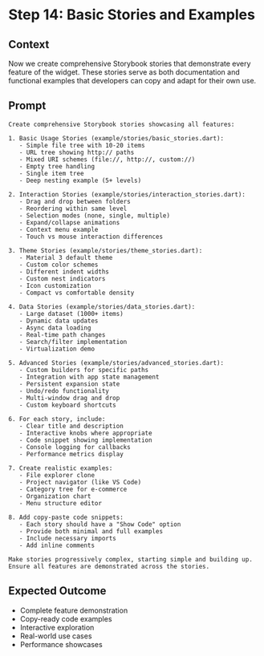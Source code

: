 # Step 14: Basic Stories and Examples

## Context

Now we create comprehensive Storybook stories that demonstrate every feature of the widget. These stories serve as both documentation and functional examples that developers can copy and adapt for their own use.

## Prompt

```text
Create comprehensive Storybook stories showcasing all features:

1. Basic Usage Stories (example/stories/basic_stories.dart):
   - Simple file tree with 10-20 items
   - URL tree showing http:// paths
   - Mixed URI schemes (file://, http://, custom://)
   - Empty tree handling
   - Single item tree
   - Deep nesting example (5+ levels)
   
2. Interaction Stories (example/stories/interaction_stories.dart):
   - Drag and drop between folders
   - Reordering within same level  
   - Selection modes (none, single, multiple)
   - Expand/collapse animations
   - Context menu example
   - Touch vs mouse interaction differences
   
3. Theme Stories (example/stories/theme_stories.dart):
   - Material 3 default theme
   - Custom color schemes
   - Different indent widths
   - Custom nest indicators
   - Icon customization
   - Compact vs comfortable density
   
4. Data Stories (example/stories/data_stories.dart):
   - Large dataset (1000+ items)
   - Dynamic data updates
   - Async data loading
   - Real-time path changes
   - Search/filter implementation
   - Virtualization demo
   
5. Advanced Stories (example/stories/advanced_stories.dart):
   - Custom builders for specific paths
   - Integration with app state management
   - Persistent expansion state
   - Undo/redo functionality
   - Multi-window drag and drop
   - Custom keyboard shortcuts
   
6. For each story, include:
   - Clear title and description
   - Interactive knobs where appropriate
   - Code snippet showing implementation
   - Console logging for callbacks
   - Performance metrics display
   
7. Create realistic examples:
   - File explorer clone
   - Project navigator (like VS Code)
   - Category tree for e-commerce
   - Organization chart
   - Menu structure editor
   
8. Add copy-paste code snippets:
   - Each story should have a "Show Code" option
   - Provide both minimal and full examples
   - Include necessary imports
   - Add inline comments

Make stories progressively complex, starting simple and building up.
Ensure all features are demonstrated across the stories.
```

## Expected Outcome

- Complete feature demonstration
- Copy-ready code examples
- Interactive exploration
- Real-world use cases
- Performance showcases